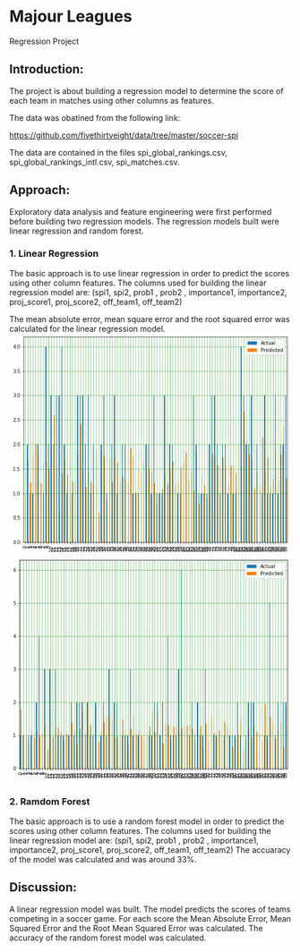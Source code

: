 
Majour Leagues
==============================

Regression Project


## Introduction:
The project is about building a regression model to determine the score of each team in matches using other columns as features.

The data was obatined from the following link:

https://github.com/fivethirtyeight/data/tree/master/soccer-spi

The data are contained in the files spi_global_rankings.csv, spi_global_rankings_intl.csv, spi_matches.csv.

## Approach:
Exploratory data analysis and feature engineering were first performed before building two regression models. The regression models built were linear regression and random forest.

### 1. Linear Regression
The basic approach is to use linear regression in order to predict the scores using other column features.
The columns used for building the linear regression model are: (spi1, spi2, prob1 , prob2 , importance1, importance2, proj_score1, proj_score2, off_team1, off_team2)

The mean absolute error, mean square error and the root squared error was calculated for the linear regression model.
![Score1 Actual vs Predicted](Pictures/score1.png)
![Score2 Actual vs Predicted](Pictures/score2.png)

### 2. Ramdom Forest
The basic approach is to use a random forest model in order to predict the scores using other column features.
The columns used for building the linear regression model are: (spi1, spi2, prob1 , prob2 , importance1, importance2, proj_score1, proj_score2, off_team1, off_team2)
The accuaracy of the model was calculated and was around 33%.



## Discussion:
A linear regression model was built. The model predicts the scores of teams competing in a soccer game. 
For each score the Mean Absolute Error, Mean Squared Error and the Root Mean Squared Error was calculated.
The accuracy of the random forest model was calculated.


